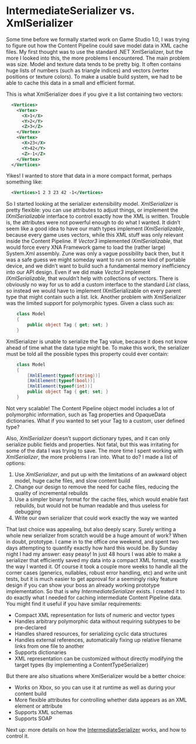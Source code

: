 # IntermediateSerializer vs. XmlSerializer

Some time before we formally started work on Game Studio 1.0, I was trying to figure out how the Content Pipeline could save model data in XML cache files. My first thought was to use the standard .NET XmlSerializer, but the more I looked into this, the more problems I encountered.
The main problem was size. Model and texture data tends to be pretty big. It often contains huge lists of numbers (such as triangle indices) and vectors (vertex positions or texture colors). To make a usable build system, we had to be able to cache this data in a small and efficient format.

This is what XmlSerializer does if you give it a list containing two vectors:

```xml
  <Vertices>
    <Vertex>
      <X>1</X>
      <Y>2</Y>
      <Z>3</Z>
    </Vertex>
    <Vertex>
      <X>23</X>
      <Y>42</Y>
      <Z>-1</Z>
    </Vertex>
  </Vertices>
  ```

Yikes! I wanted to store that data in a more compact format, perhaps something like:

```xml
  <Vertices>1 2 3 23 42 -1</Vertices>
```

So I started looking at the serializer extensibility model. *XmlSerializer* is pretty flexible: you can use attributes to adjust things, or implement the *IXmlSerializable* interface to control exactly how the XML is written.
Trouble is, the attributes were not powerful enough to do what I wanted. It didn’t seem like a good idea to have our math types implement *IXmlSerializable*, because every game uses vectors, while this XML stuff was only relevant inside the Content Pipeline. If *Vector3* implemented *IXmlSerializable*, that would force every XNA Framework game to load the (rather large) System.Xml assembly. Zune was only a vague possibility back then, but it was a safe guess we might someday want to run on some kind of portable device, and we didn’t want to build such a fundamental memory inefficiency into our API design.
Even if we did make *Vector3* implement *IXmlSerializable*, that wouldn’t help with collections of vectors. There is obviously no way for us to add a custom interface to the standard *List<T>* class, so instead we would have to implement IXmlSerializable on every parent type that might contain such a list. Ick.
Another problem with XmlSerializer was the limited support for polymorphic types. Given a class such as:

```csharp
    class Model
    {
        public object Tag { get; set; }
    }
```

XmlSerializer is unable to serialize the Tag value, because it does not know ahead of time what the data type might be. To make this work, the serializer must be told all the possible types this property could ever contain:

```csharp
    class Model
    {
        [XmlElement(typeof(string))]
        [XmlElement(typeof(bool))]
        [XmlElement(typeof(int))]
        public object Tag { get; set; }
    }
```

Not very scalable! The Content Pipeline object model includes a lot of polymorphic information, such as Tag properties and OpaqueData dictionaries. What if you wanted to set your Tag to a custom, user defined type?

Also, *XmlSerializer* doesn’t support dictionary types, and it can only serialize public fields and properties. Not fatal, but this was irritating for some of the data I was trying to save.
The more time I spent working with *XmlSerializer*, the more problems I ran into. What to do? I made a list of options:

1. Use *XmlSerializer*, and put up with the limitations of an awkward object model, huge cache files, and slow content build
2. Change our design to remove the need for cache files, reducing the quality of incremental rebuilds
3. Use a simpler binary format for the cache files, which would enable fast rebuilds, but would not be human readable and thus useless for debugging
4. Write our own serializer that could work exactly the way we wanted

That last choice was appealing, but also deeply scary. Surely writing a whole new serializer from scratch would be a huge amount of work?
When in doubt, prototype.
I came in to the office one weekend, and spent two days attempting to quantify exactly how hard this would be. By Sunday night I had my answer: easy peasy! In just 48 hours I was able to make a serializer that efficiently saved my data into a compact XML format, exactly the way I wanted it. Of course it took a couple more weeks to handle all the corner cases (generics, nullables, robust error handling, etc) and write unit tests, but it is much easier to get approval for a seemingly risky feature design if you can show your boss an already working prototype implementation.
So that is why *IntermediateSerializer* exists.
I created it to do exactly what I needed for caching intermediate Content Pipeline data. You might find it useful if you have similar requirements:

* Compact XML representation for lists of numeric and vector types
* Handles arbitrary polymorphic data without requiring subtypes to be pre-declared
* Handles shared resources, for serializing cyclic data structures
* Handles external references, automatically fixing up relative filename links from one file to another
* Supports dictionaries
* XML representation can be customized without directly modifying the target types (by implementing a ContentTypeSerializer)

But there are also situations where XmlSerializer would be a better choice:

* Works on Xbox, so you can use it at runtime as well as during your content build
* More flexible attributes for controlling whether data appears as an XML element or attribute
* Supports XML schemas
* Supports SOAP

Next up: more details on how the [IntermediateSerializer](https://github.com/simondarksidej/XNAGameStudio/wiki/Web_Articles/ShawnHargreaves/Everything-you-ever-wanted-to-know-about-IntermediateSerializer) works, and how to control it.
